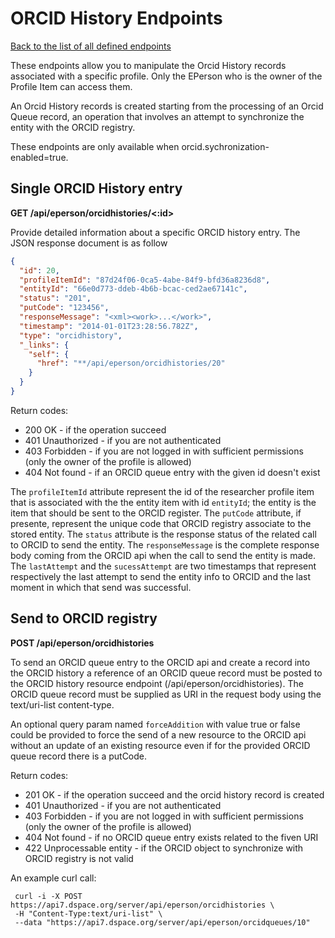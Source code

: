 # ORCID History Endpoints
[Back to the list of all defined endpoints](endpoints.md)

These endpoints allow you to manipulate the Orcid History records associated with a specific profile.
Only the EPerson who is the owner of the Profile Item can access them.

An Orcid History records is created starting from the processing of an Orcid Queue record,
an operation that involves an attempt to synchronize the entity with the ORCID registry.

These endpoints are only available when orcid.sychronization-enabled=true.

## Single ORCID History entry
**GET /api/eperson/orcidhistories/<:id>**

Provide detailed information about a specific ORCID history entry. The JSON response document is as follow
```json
{
  "id": 20,
  "profileItemId": "87d24f06-0ca5-4abe-84f9-bfd36a8236d8",
  "entityId": "66e0d773-ddeb-4b6b-bcac-ced2ae67141c",
  "status": "201",
  "putCode": "123456",
  "responseMessage": "<xml><work>...</work>",
  "timestamp": "2014-01-01T23:28:56.782Z", 
  "type": "orcidhistory",
  "_links": {
    "self": {
      "href": "**/api/eperson/orcidhistories/20"
    }
  }
}
```

Return codes:
* 200 OK - if the operation succeed
* 401 Unauthorized - if you are not authenticated
* 403 Forbidden - if you are not logged in with sufficient permissions (only the owner of the profile is allowed)
* 404 Not found - if an ORCID queue entry with the given id doesn't exist

The `profileItemId` attribute represent the id of the researcher profile item that is associated with the the entity item with id `entityId`; the entity is the item that should be sent to the ORCID register. The `putCode` attribute, if presente, represent the unique code that ORCID registry associate to the stored entity. The `status` attribute is the response status of the related call to ORCID to send the entity. The `responseMessage` is the complete response body coming from the ORCID api when the call to send the entity is made. The `lastAttempt` and the `sucessAttempt` are two timestamps that represent respectively the last attempt to send the entity info to ORCID and the last moment in which that send was successful.

## Send to ORCID registry
**POST /api/eperson/orcidhistories**

To send an ORCID queue entry to the ORCID api and create a record into the ORCID history a reference of an ORCID queue record must be posted to the ORCID history resource endpoint (/api/eperson/orcidhistories). The ORCID queue record must be supplied as URI in the request body using the text/uri-list content-type.

An optional query param named `forceAddition` with value true or false could be provided to force the send of a new resource to the ORCID api without an update of an existing resource even if for the provided ORCID queue record there is a putCode.

Return codes:
* 201 OK - if the operation succeed and the orcid history record is created
* 401 Unauthorized - if you are not authenticated
* 403 Forbidden - if you are not logged in with sufficient permissions (only the owner of the profile is allowed)
* 404 Not found - if no ORCID queue entry exists related to the fiven URI
* 422 Unprocessable entity - if the ORCID object to synchronize with ORCID registry is not valid

An example curl call:
```
 curl -i -X POST https://api7.dspace.org/server/api/eperson/orcidhistories \
 -H "Content-Type:text/uri-list" \
 --data "https://api7.dspace.org/server/api/eperson/orcidqueues/10"
```
